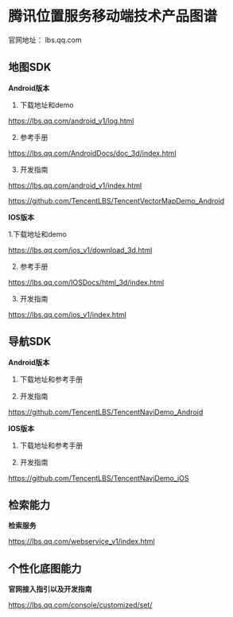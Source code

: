 # 腾讯位置服务移动端技术产品图谱
官网地址： lbs.qq.com

## 地图SDK

**Android版本**

1. 下载地址和demo

https://lbs.qq.com/android_v1/log.html

2. 参考手册

https://lbs.qq.com/AndroidDocs/doc_3d/index.html

3. 开发指南

https://lbs.qq.com/android_v1/index.html

https://github.com/TencentLBS/TencentVectorMapDemo_Android

**IOS版本**

1.下载地址和demo

https://lbs.qq.com/ios_v1/download_3d.html

2. 参考手册

https://lbs.qq.com/IOSDocs/html_3d/index.html

3. 开发指南

https://lbs.qq.com/ios_v1/index.html

## 导航SDK

**Android版本**
1. 下载地址和参考手册

2. 开发指南

https://github.com/TencentLBS/TencentNaviDemo_Android

**IOS版本**


1. 下载地址和参考手册

2. 开发指南

https://github.com/TencentLBS/TencentNaviDemo_iOS


## 检索能力

**检索服务**

https://lbs.qq.com/webservice_v1/index.html


## 个性化底图能力

**官网接入指引以及开发指南**

https://lbs.qq.com/console/customized/set/




